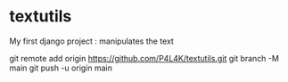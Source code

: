# textutils
My first django project : manipulates the text 


git remote add origin https://github.com/P4L4K/textutils.git
git branch -M main
git push -u origin main
